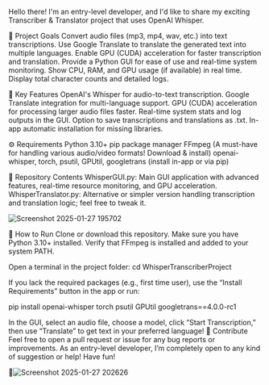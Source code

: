 Hello there! I'm an entry-level developer, and I'd like to share my exciting Transcriber & Translator project that uses OpenAI Whisper.

🚀 Project Goals
Convert audio files (mp3, mp4, wav, etc.) into text transcriptions.
Use Google Translate to translate the generated text into multiple languages.
Enable GPU (CUDA) acceleration for faster transcription and translation.
Provide a Python GUI for ease of use and real-time system monitoring.
Show CPU, RAM, and GPU usage (if available) in real time.
Display total character counts and detailed logs.



🌟 Key Features
OpenAI's Whisper for audio-to-text transcription.
Google Translate integration for multi-language support.
GPU (CUDA) acceleration for processing larger audio files faster.
Real-time system stats and log outputs in the GUI.
Option to save transcriptions and translations as .txt.
In-app automatic installation for missing libraries.





⚙️ Requirements
Python 3.10+
pip package manager
FFmpeg (A must-have for handling various audio/video formats! Download & install)
openai-whisper, torch, psutil, GPUtil, googletrans (install in-app or via pip)




📁 Repository Contents
WhisperGUI.py: Main GUI application with advanced features, real-time resource monitoring, and GPU acceleration.
WhisperTranslator.py: Alternative or simpler version handling transcription and translation logic; feel free to tweak it.

![Screenshot 2025-01-27 195702](https://github.com/user-attachments/assets/932a7e37-0fd9-40d8-9a64-e4cc64eec556)



🏁 How to Run
Clone or download this repository.
Make sure you have Python 3.10+ installed.
Verify that FFmpeg is installed and added to your system PATH.

Open a terminal in the project folder:
cd WhisperTranscriberProject


If you lack the required packages (e.g., first time user), use the “Install Requirements” button in the app or run:

pip install openai-whisper torch psutil GPUtil googletrans==4.0.0-rc1

In the GUI, select an audio file, choose a model, click “Start Transcription,” then use “Translate” to get text in your preferred language!
🎉 Contribute
Feel free to open a pull request or issue for any bug reports or improvements.
As an entry-level developer, I’m completely open to any kind of suggestion or help!
Have fun! 




🙌![Screenshot 2025-01-27 202626](https://github.com/user-attachments/assets/7159e13d-08dd-4015-a985-fd50ca97beac)

